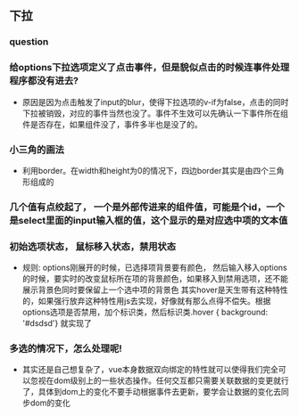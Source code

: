 ## 下拉
### question
### 给options下拉选项定义了点击事件，但是貌似点击的时候连事件处理程序都没有进去?
* 原因是因为点击触发了input的blur，使得下拉选项的v-if为false，点击的同时下拉被销毁，对应的事件当然也没了。事件不生效可以先确认一下事件所在组件是否存在，如果组件没了，事件多半也是没了的。
### 小三角的画法
* 利用border。在width和height为0的情况下，四边border其实是由四个三角形组成的
### 几个值有点绞起了， 一个是外部传进来的组件值，可能是个id，一个是select里面的input输入框的值，这个显示的是对应选中项的文本值
### 初始选项状态， 鼠标移入状态，禁用状态
* 规则: options刚展开的时候，已选择项背景要有颜色， 然后输入移入options的时候，要实时的改变鼠标所在项的背景颜色，如果移入到禁用选项，还不能展示背景色同时要保留上一个选中项的背景色
其实hover是天生带有这种特性的，如果强行放弃这种特性用js去实现，好像就有那么点得不偿失。根据options选项是否禁用，加个标识类，然后标识类.hover { background: '#dsdsd'} 就实现了
### 多选的情况下，怎么处理呢!
* 其实还是自己想复杂了，vue本身数据双向绑定的特性就可以使得我们完全可以忽视在dom级别上的一些状态操作。任何交互都只需要关联数据的变更就行了，具体到dom上的变化不要手动根据事件去更新，要学会让数据的变化去同步dom的变化